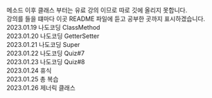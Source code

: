 메소드 이후 클래스 부터는 유료 강의 이므로 따로 깃에 올리지 못합니다.  
강의를 들을 떄마다 이곳 README 파일에 듣고 공부한 곳까지 표시하겠습니다.  
2023.01.19 나도코딩 ClassMethod  
2023.01.20 나도코딩 GetterSetter  
2023.01.21 나도코딩 Super  
2023.01.22 나도코딩 Quiz#7  
2023.01.23 나도코딩 Quiz#8  
2023.01.24 휴식  
2023.01.25 총 복습  
2023.01.26 제너릭 클래스
